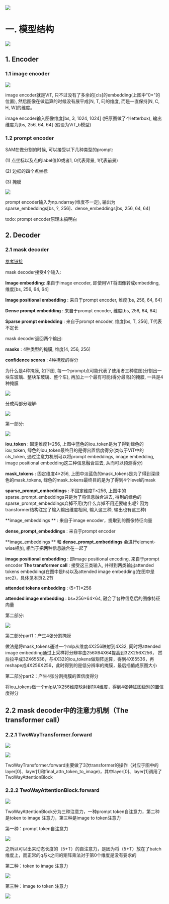![](assets/model.jpg)

# 一. 模型结构

![](assets/arch.jpg)

## 1. Encoder

### 1.1 image encoder

![](assets/vit.jpg)

image encoder就是ViT, 只不过没有了多余的[cls]的embedding(上图中"0*"的位置),  然后图像在做运算的时候没有展平成[N, T, E]的维度, 而是一直保持[N, C, H, W]的维度。

image encoder输入图像维度[bs, 3, 1024, 1024] (把原图做了个letterbox), 输出维度为[bs, 256, 64, 64] (假设为ViT_b模型)

### 1.2 prompt encoder

SAM在做分割的时候, 可以接受以下几种类型的prompt:

(1) 点坐标以及点的label值(0或者1, 0代表背景, 1代表前景)

(2) 边框的四个点坐标

(3) 掩膜

![](assets/prompt.jpg)

prompt encoder输入为np.ndarray(维度不一定), 输出为sparse_embeddings[bs, ?, 256]、dense_embeddings[bs, 256, 64, 64]

todo: prompt encoder原理未搞明白

## 2. Decoder

### 2.1 mask decoder 

[参考链接](https://towardsdatascience.com/how-does-the-segment-anything-models-sam-s-decoder-work-0e4ab4732c37)

mask decoder接受4个输入:

**Image embedding**: 来自于image encoder, 即使用ViT将图像转成embedding, 维度[bs, 256, 64, 64]

**Image positional embedding** : 来自于prompt encoder, 维度[bs, 256, 64, 64]

**Dense prompt embedding** : 来自于prompt encoder, 维度[bs, 256, 64, 64]

**Sparse prompt embedding** : 来自于prompt encoder, 维度[bs,  T, 256], T代表不定长

mask decoder返回两个输出:

**masks** : 4种类型的掩膜, 维度[4, 256, 256]

**confidence scores** : 4种掩膜的得分

为什么是4种掩膜, 如下图, 每一个prompt点可能代表了使用者三种意图(分割出一块车玻璃、整块车玻璃、整个车), 再加上一个最有可能(得分最高)的掩膜, 一共是4种掩膜

![](assets/masks.jpg)

分成两部分理解:

![](assets/predict_masks.jpg)

第一部分:

![](assets/part1.jpg)

**iou_token** : 固定维度1×256, 上图中蓝色的iou_token是为了得到绿色的iou_token, 绿色的iou_token最终目的是得出置信度得分(类似于ViT中的cls_token, 通过注意力机制可以将prompt embeddings, image embedding, image positional embedding这三种信息融合进去, 从而可以预测得分)

**mask_tokens** : 固定维度4×256,  上图中淡蓝色的mask_tokens是为了得到深绿色的mask_tokens, 绿色的mask_tokens最终目的是为了得到4个level的mask

**sparse_prompt_embeddings** : 不固定维度T×256, 上图中的sparse_prompt_embeddings只是为了将信息融合进去, 得到的绿色的sparse_prompt_embeddings弃掉不用(为什么弃掉不用还要输出呢? 因为transformer结构注定了输入输出维度相同, 输入这三种, 输出也有这三种)

**image_embeddings ** : 来自于image encoder，提取到的图像特征向量

**dense_prompt_embeddings** : 来自于prompt encoder

**image_embeddings ** 和 **dense_prompt_embeddings** 会进行element-wise相加, 相当于把两种信息融合在一起了

**image positional embedding** : 即image positional encoding, 来自于prompt encoder
**The transformer call** : 接受这三类输入, 并得到两类输出attended tokens embedding(在图中是hs)以及attended image embedding(在图中是src2)，具体见本页2.2节

**attended tokens embedding** : (5+T)×256

**attended image embedding** :  bs×256×64×64, 融合了各种信息后的图像特征向量



第二部分:

![](assets/part2.jpg)

第二部分part1：产生4张分割掩膜

做法是将mask_tokens通过一个mlp从维度4X256映射到4X32, 同时将attended image embedding通过上采样将分辨率由256X64X64提高到32X256X256， 然后拉平成32X65536，与4X32的iou_tokens做矩阵运算，得到4X65536，再reshape成4X256X256，此时得到的是低分辨率的掩膜，最后插值成原图大小

第二部分part2：产生4张分割掩膜的置信度得分

将iou_tokens做一个mlp从1X256维度映射到1X4维度，得到4张特征图级别的置信度得分

## 2.2 mask decoder中的注意力机制（The transformer call）

### 2.2.1 TwoWayTransformer.forward

![](assets/twoway.jpg)

![](assets/twoway2.jpg)

TwoWayTransformer.forward主要做了3次transformer的操作（对应于图中的layer[0]、layer[1]和final_attn_token_to_image)，其中layer[0]、layer[1]调用了TwoWayAttentionBlock

### 2.2.2 TwoWayAttentionBlock.forward

![](assets/twowayattn.jpg)

TwoWayAttentionBlock分为三种注意力，一种prompt token自注意力，第二种是token to image 注意力，第三种是image to token注意力

第一种：prompt token自注意力

![](assets/attenforward.jpg)

之所以可以出来动态长度的（5+T）的自注意力，是因为将（5+T）放在了batch维度上，而正常的q与k之间的矩阵乘法对于第0个维度是没有要求的

第二种：token to image 注意力

![](assets/cross1.jpg)

第三种：image to token 注意力

![](assets/cross2.jpg)









